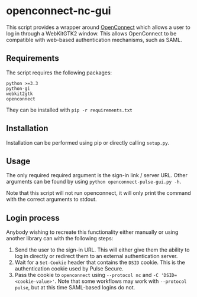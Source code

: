 # openconnect-nc-gui

This script provides a wrapper around [OpenConnect](https://www.infradead.org/openconnect/) which allows a user to log in through a WebKitGTK2 window.  This allows OpenConnect to be compatible with web-based authentication mechanisms, such as SAML.

## Requirements

The script requires the following packages:

    python >=3.3
    python-gi
    webkit2gtk
    openconnect

They can be installed with `pip -r requirements.txt`

## Installation

Installation can be performed using pip or directly calling `setup.py`.

## Usage

The only required required argument is the sign-in link / server URL.  Other arguments can be found by using `python openconnect-pulse-gui.py -h`.

Note that this script will not run openconnect, it will only print the command with the correct arguments to stdout.

## Login process

Anybody wishing to recreate this functionality either manually or using another library can with the following steps:

1. Send the user to the sign-in URL.  This will either give them the ability to log in directly or redirect them to an external authentication server.
1. Wait for a `Set-Cookie` header that contains the `DSID` cookie.  This is the authentication cookie used by Pulse Secure.
1. Pass the cookie to `openconnect` using `--protocol nc` and `-C 'DSID=<cookie-value>'`.  Note that some workflows may work with `--protocol pulse`, but at this time SAML-based logins do not.


